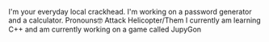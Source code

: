 I'm your everyday local crackhead.
I'm working on a password generator and a calculator.
Pronouns🤓 Attack Helicopter/Them
I currently am learning C++ and am currently working on a game called JupyGon

